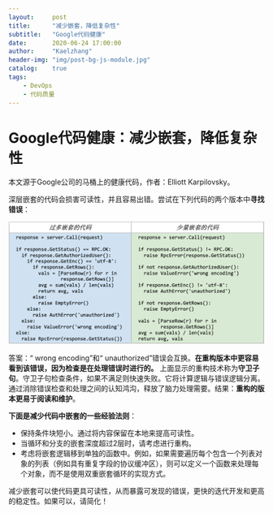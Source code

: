 ```yaml
---
layout:     post
title:      "减少嵌套，降低复杂性"
subtitle:   "Google代码健康"
date:       2020-06-24 17:00:00
author:     "Kaelzhang"
header-img: "img/post-bg-js-module.jpg"
catalog:    true
tags:
    - DevOps
    - 代码质量
---
```



# Google代码健康：减少嵌套，降低复杂性

本文源于Google公司的马桶上的健康代码，作者：Elliott Karpilovsky。

深层嵌套的代码会损害可读性，并且容易出错。尝试在下列代码的两个版本中**寻找错误**：

![](/img/in-post/Google/ch1.png)

答案：“ wrong encoding”和“ unauthorized”错误会互换。**在重构版本中更容易看到该错误，因为检查是在处理错误时进行的。**
上面显示的重构技术称为**守卫子句**。守卫子句检查条件，如果不满足则快速失败。它将计算逻辑与错误逻辑分离。通过消除错误检查和处理之间的认知鸿沟，释放了脑力处理需要。结果：**重构的版本更易于阅读和维护**。 

**下面是减少代码中嵌套的一些经验法则**：
* 保持条件块短小。通过将内容保留在本地来提高可读性。
* 当循环和分支的嵌套深度超过2层时，请考虑进行重构。
* 考虑将嵌套逻辑移到单独的函数中。例如，如果需要遍历每个包含一个列表对象的列表（例如具有重复字段的协议缓冲区），则可以定义一个函数来处理每个对象，而不是使用双重嵌套循环的实现方式。

减少嵌套可以使代码更具可读性，从而暴露可发现的错误，更快的迭代开发和更高的稳定性。如果可以，请简化！

